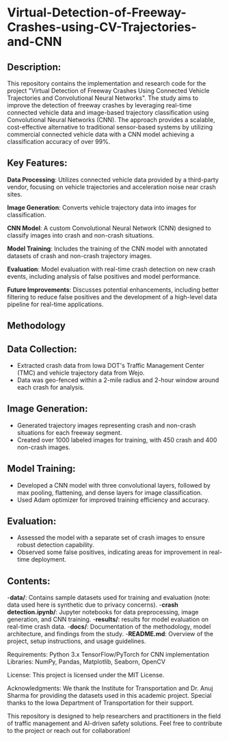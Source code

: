 # Virtual-Detection-of-Freeway-Crashes-using-CV-Trajectories-and-CNN

## Description:
  This repository contains the implementation and research code for the project "Virtual Detection of Freeway Crashes Using Connected Vehicle Trajectories and Convolutional Neural Networks". The study aims to improve the detection of freeway crashes by leveraging real-time connected vehicle data and image-based trajectory classification using Convolutional Neural Networks (CNN). The approach provides a scalable, cost-effective alternative to traditional sensor-based systems by utilizing commercial connected vehicle data with a CNN model achieving a classification accuracy of over 99%.

## Key Features:
  **Data Processing**: Utilizes connected vehicle data provided by a third-party vendor, focusing on vehicle trajectories and acceleration noise near crash sites.
  
  **Image Generation**: Converts vehicle trajectory data into images for classification.
  
  **CNN Model**: A custom Convolutional Neural Network (CNN) designed to classify images into crash and non-crash situations.
  
  **Model Training**: Includes the training of the CNN model with annotated datasets of crash and non-crash trajectory images.
  
  **Evaluation**: Model evaluation with real-time crash detection on new crash events, including analysis of false positives and model performance.
  
  **Future Improvements**: Discusses potential enhancements, including better filtering to reduce false positives and the development of a high-level data pipeline for real-time applications.
  
## Methodology
  ## Data Collection:
  - Extracted crash data from Iowa DOT's Traffic Management Center (TMC) and vehicle trajectory data from Wejo.
  - Data was geo-fenced within a 2-mile radius and 2-hour window around each crash for analysis.
  ## Image Generation:
  - Generated trajectory images representing crash and non-crash situations for each freeway segment.
  - Created over 1000 labeled images for training, with 450 crash and 400 non-crash images.
  ## Model Training:
  - Developed a CNN model with three convolutional layers, followed by max pooling, flattening, and dense layers for image classification.
  - Used Adam optimizer for improved training efficiency and accuracy.
  ## Evaluation:
  - Assessed the model with a separate set of crash images to ensure robust detection capability.
  - Observed some false positives, indicating areas for improvement in real-time deployment.

## Contents:
  -**data/**: Contains sample datasets used for training and evaluation (note: data used here is synthetic due to privacy concerns).
-**crash detection.ipynb/**: Jupyter notebooks for data preprocessing, image generation, and CNN training.
-**results/**: results for model evaluation on real-time crash data.
-**docs/**: Documentation of the methodology, model architecture, and findings from the study.
-**README.md**: Overview of the project, setup instructions, and usage guidelines.
    
Requirements:
Python 3.x
TensorFlow/PyTorch for CNN implementation
Libraries: NumPy, Pandas, Matplotlib, Seaborn, OpenCV

License:
This project is licensed under the MIT License.

Acknowledgments:
We thank the Institute for Transportation and Dr. Anuj Sharma for providing the datasets used in this academic project. Special thanks to the Iowa Department of Transportation for their support.

This repository is designed to help researchers and practitioners in the field of traffic management and AI-driven safety solutions. Feel free to contribute to the project or reach out for collaboration!
